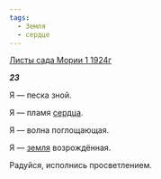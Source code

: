 ```yaml
---
tags:
  - Земля
  - сердце
---
```

[Листы сада Мории 1 1924г](https://127.0.0.1:4002/agni/1924)

___23___

Я — песка зной.   

Я — пламя [сердца](../../../tags/#сердце).   

Я — волна поглощающая.   

Я — [земля](../../../tags/#Земля) возрождённая.   

Радуйся, исполнись просветлением.   

